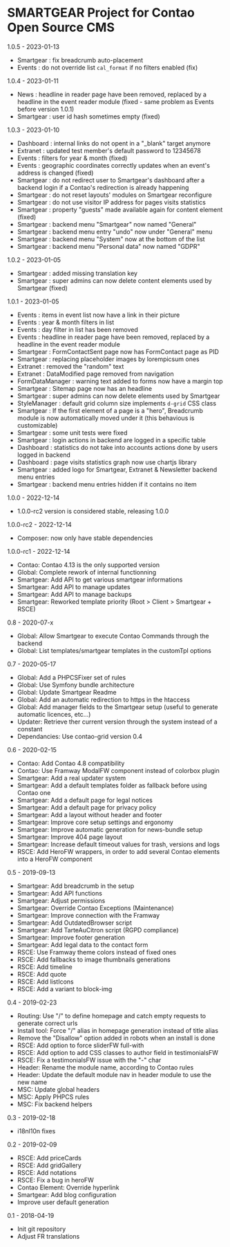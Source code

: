 SMARTGEAR Project for Contao Open Source CMS
========
1.0.5 - 2023-01-13
- Smartgear : fix breadcrumb auto-placement
- Events : do not override list `cal_format` if no filters enabled (fix)

1.0.4 - 2023-01-11
- News : headline in reader page have been removed, replaced by a headline in the event reader module (fixed - same problem as Events before version 1.0.1)
- Smartgear : user id hash sometimes empty (fixed)

1.0.3 - 2023-01-10
- Dashboard : internal links do not opent in a "\_blank" target anymore
- Extranet : updated test member's default password to 12345678
- Events : filters for year & month (fixed)
- Events : geographic coordinates correctly updates when an event's address is changed (fixed)
- Smartgear : do not redirect user to Smartgear's dashboard after a backend login if a Contao's redirection is already happening 
- Smartgear : do not reset layouts' modules on Smartgear reconfigure
- Smartgear : do not use visitor IP address for pages visits statistics
- Smartgear : property "guests" made available again for content element (fixed)
- Smartgear : backend menu "Smartgear" now named "General"
- Smartgear : backend menu entry "undo" now under "General" menu
- Smartgear : backend menu "System" now at the bottom of the list
- Smartgear : backend menu "Personal data" now named "GDPR"

1.0.2 - 2023-01-05
- Smartgear : added missing translation key
- Smartgear : super admins can now delete content elements used by Smartgear (fixed)

1.0.1 - 2023-01-05
- Events : items in event list now have a link in their picture
- Events : year & month filters in list
- Events : day filter in list has been removed
- Events : headline in reader page have been removed, replaced by a headline in the event reader module
- Smartgear : FormContactSent page now has FormContact page as PID
- Smartgear : replacing placeholder images by lorempicsum ones
- Extranet : removed the "random" text
- Extranet : DataModified page removed from navigation
- FormDataManager : warning text added to forms now have a margin top
- Smartgear : Sitemap page now has an headline
- Smartgear : super admins can now delete elements used by Smartgear
- StyleManager : default grid column size implements `d-grid` CSS class
- Smartgear : If the first element of a page is a "hero", Breadcrumb module is now automatically moved under it (this behavious is customizable) 
- Smartgear : some unit tests were fixed
- Smartgear : login actions in backend are logged in a specific table
- Dashboard : statistics do not take into accounts actions done by users logged in backend
- Dashboard : page visits statistics graph now use chartjs library
- Smartgear : added logo for Smartgear, Extranet & Newsletter backend menu entries
- Smartgear : backend menu entries hidden if it contains no item


1.0.0 - 2022-12-14
- 1.0.0-rc2 version is considered stable, releasing 1.0.0

1.0.0-rc2 - 2022-12-14
- Composer: now only have stable dependencies

1.0.0-rc1 - 2022-12-14
- Contao: Contao 4.13 is the only supported version
- Global: Complete rework of internal functionning
- Smartgear: Add API to get various smartgear informations
- Smartgear: Add API to manage updates
- Smartgear: Add API to manage backups
- Smartgear: Reworked template priority (Root > Client > Smartgear + RSCE)

0.8 - 2020-07-x
- Global: Allow Smartgear to execute Contao Commands through the backend
- Global: List templates/smartgear templates in the customTpl options

0.7 - 2020-05-17
- Global: Add a PHPCSFixer set of rules
- Global: Use Symfony bundle architecture
- Global: Update Smartgear Readme
- Global: Add an automatic redirection to https in the htaccess
- Global: Add manager fields to the Smartgear setup (useful to generate automatic licences, etc...)
- Updater: Retrieve ther current version through the system instead of a constant
- Dependancies: Use contao-grid version 0.4

0.6 - 2020-02-15
- Contao: Add Contao 4.8 compatibility
- Contao: Use Framway ModalFW component instead of colorbox plugin
- Smartgear: Add a real updater system
- Smartgear: Add a default templates folder as fallback before using Contao one
- Smartgear: Add a default page for legal notices
- Smartgear: Add a default page for privacy policy
- Smartgear: Add a layout without header and footer
- Smartgear: Improve core setup settings and ergonomy
- Smartgear: Improve automatic generation for news-bundle setup
- Smartgear: Improve 404 page layout
- Smartgear: Increase default timeout values for trash, versions and logs
- RSCE: Add HeroFW wrappers, in order to add several Contao elements into a HeroFW component

0.5 - 2019-09-13
- Smartgear: Add breadcrumb in the setup
- Smartgear: Add API functions
- Smartgear: Adjust permissions
- Smartgear: Override Contao Exceptions (Maintenance)
- Smartgear: Improve connection with the Framway
- Smartgear: Add OutdatedBrowser script 
- Smartgear: Add TarteAuCitron script (RGPD compliance)
- Smartgear: Improve footer generation
- Smartgear: Add legal data to the contact form
- RSCE: Use Framway theme colors instead of fixed ones
- RSCE: Add fallbacks to image thumbnails generations
- RSCE: Add timeline
- RSCE: Add quote
- RSCE: Add listIcons
- RSCE: Add a variant to block-img

0.4 - 2019-02-23
- Routing: Use "/" to define homepage and catch empty requests to generate correct urls
- Install tool: Force "/" alias in homepage generation instead of title alias
- Remove the "Disallow" option added in robots when an install is done
- RSCE: Add option to force sliderFW full-with
- RSCE: Add option to add CSS classes to author field in testimonialsFW
- RSCE: Fix a testimonialsFW issue with the "-" char
- Header: Rename the module name, according to Contao rules
- Header: Update the default module nav in header module to use the new name
- MSC: Update global headers
- MSC: Apply PHPCS rules
- MSC: Fix backend helpers

0.3 - 2019-02-18
- i18nl10n fixes

0.2 - 2019-02-09
- RSCE: Add priceCards
- RSCE: Add gridGallery
- RSCE: Add notations
- RSCE: Fix a bug in heroFW
- Contao Element: Override hyperlink
- Smartgear: Add blog configuration
- Improve user default generation

0.1 - 2018-04-19
- Init git repository
- Adjust FR translations
